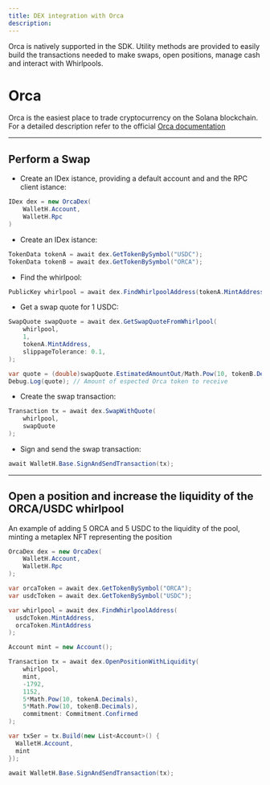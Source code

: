 ```yaml
---
title: DEX integration with Orca
description:
---
```


Orca is natively supported in the SDK. Utility methods are provided to easily build the transactions needed to make swaps, open positions, manage cash and interact with Whirlpools.

# Orca

Orca is the easiest place to trade cryptocurrency on the Solana blockchain. For a detailed description refer to the official [Orca documentation](https://docs.orca.so/orca-for-traders/master)


---


## Perform a Swap

- Create an IDex istance, providing a default account and and the RPC client istance:

```csharp
IDex dex = new OrcaDex(
    WalletH.Account, 
    WalletH.Rpc
)
```

- Create an IDex istance:

```csharp
TokenData tokenA = await dex.GetTokenBySymbol("USDC");
TokenData tokenB = await dex.GetTokenBySymbol("ORCA");
```

- Find the whirlpool:

```csharp
PublicKey whirlpool = await dex.FindWhirlpoolAddress(tokenA.MintAddress, tokenB.MintAddress)
```

- Get a swap quote for 1 USDC:

```csharp
SwapQuote swapQuote = await dex.GetSwapQuoteFromWhirlpool(
    whirlpool, 
    1,
    tokenA.MintAddress,
    slippageTolerance: 0.1,
);
```

```csharp
var quote = (double)swapQuote.EstimatedAmountOut/Math.Pow(10, tokenB.Decimals);
Debug.Log(quote); // Amount of espected Orca token to receive
```

- Create the swap transaction:

```csharp
Transaction tx = await dex.SwapWithQuote(
    whirlpool,
    swapQuote
);
```

- Sign and send the swap transaction:

```csharp
await WalletH.Base.SignAndSendTransaction(tx);
```


---

## Open a position and increase the liquidity of the ORCA/USDC whirlpool

An example of adding 5 ORCA and 5 USDC to the liquidity of the pool, minting a metaplex NFT representing the position 

```csharp
OrcaDex dex = new OrcaDex(
    WalletH.Account, 
    WalletH.Rpc
);

var orcaToken = await dex.GetTokenBySymbol("ORCA");
var usdcToken = await dex.GetTokenBySymbol("USDC");

var whirlpool = await dex.FindWhirlpoolAddress(
  usdcToken.MintAddress, 
  orcaToken.MintAddress
);

Account mint = new Account();

Transaction tx = await dex.OpenPositionWithLiquidity(
    whirlpool,
    mint,
    -1792,
    1152,
    5*Math.Pow(10, tokenA.Decimals),
    5*Math.Pow(10, tokenB.Decimals),
    commitment: Commitment.Confirmed
);

var txSer = tx.Build(new List<Account>() {
  WalletH.Account, 
  mint
});

await WalletH.Base.SignAndSendTransaction(tx);
```



